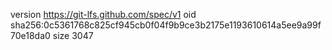 version https://git-lfs.github.com/spec/v1
oid sha256:0c5361768c825cf945cb0f04f9b9ce3b2175e1193610614a5ee9a99f70e18da0
size 3047

